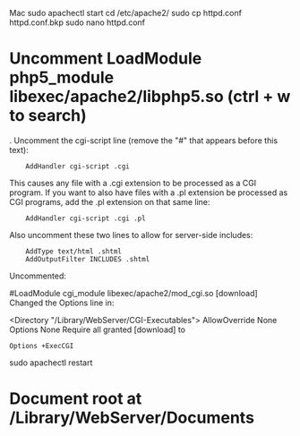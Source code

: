 Mac
sudo apachectl start
cd /etc/apache2/
sudo cp httpd.conf httpd.conf.bkp
sudo nano httpd.conf
# Uncomment LoadModule php5_module libexec/apache2/libphp5.so (ctrl + w to search)
. Uncomment the cgi-script line (remove the "#" that appears before this text):

        AddHandler cgi-script .cgi
This causes any file with a .cgi extension to be processed as a CGI program. If you want to also have files with a .pl extension be processed as CGI programs, add the .pl extension on that same line:

        AddHandler cgi-script .cgi .pl
Also uncomment these two lines to allow for server-side includes:

        AddType text/html .shtml
        AddOutputFilter INCLUDES .shtml

Uncommented:

#LoadModule cgi_module libexec/apache2/mod_cgi.so
[download]
Changed the Options line in:

<Directory "/Library/WebServer/CGI-Executables">
    AllowOverride None
    Options None
    Require all granted
</Directory>
[download]
to

    Options +ExecCGI
sudo apachectl restart
# Document root at /Library/WebServer/Documents


